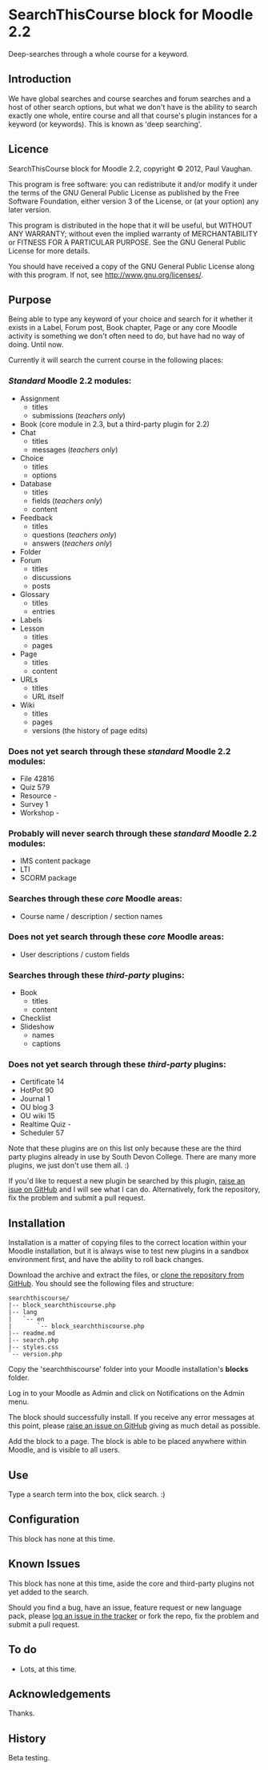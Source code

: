 # SearchThisCourse block for Moodle 2.2

Deep-searches through a whole course for a keyword.

## Introduction

We have global searches and course searches and forum searches and a host of other search options, but what we don't have is the ability to search exactly one whole, entire course and all that course's plugin instances for a keyword (or keywords). This is known as 'deep searching'.

## Licence

SearchThisCourse block for Moodle 2.2, copyright &copy; 2012, Paul Vaughan.

This program is free software: you can redistribute it and/or modify it under the terms of the GNU General Public License as published by the Free Software Foundation, either version 3 of the License, or (at your option) any later version.

This program is distributed in the hope that it will be useful, but WITHOUT ANY WARRANTY; without even the implied warranty of MERCHANTABILITY or FITNESS FOR A PARTICULAR PURPOSE.  See the GNU General Public License for more details.

You should have received a copy of the GNU General Public License along with this program.  If not, see <http://www.gnu.org/licenses/>.

## Purpose

Being able to type any keyword of your choice and search for it whether it exists in a Label, Forum post, Book chapter, Page or any core Moodle activity is something we don't often need to do, but have had no way of doing. Until now.

Currently it will search the current course in the following places:

### *Standard* Moodle 2.2 modules:

* Assignment
    * titles
    * submissions (*teachers only*)
* Book (core module in 2.3, but a third-party plugin for 2.2)
* Chat
    * titles
    * messages (*teachers only*)
* Choice
    * titles
    * options
* Database
    * titles
    * fields (*teachers only*)
    * content
* Feedback
    * titles
    * questions (*teachers only*)
    * answers (*teachers only*)
* Folder
* Forum
    * titles
    * discussions
    * posts
* Glossary
    * titles
    * entries
* Labels
* Lesson
    * titles
    * pages
* Page
    * titles
    * content
* URLs
    * titles
    * URL itself
* Wiki
    * titles
    * pages
    * versions (the history of page edits)

### Does not yet search through these *standard* Moodle 2.2 modules:

* File          42816
* Quiz          579
* Resource      -
* Survey        1
* Workshop      -

### Probably will never search through these *standard* Moodle 2.2 modules:

* IMS content package
* LTI
* SCORM package

### Searches through these *core* Moodle areas:

* Course name / description / section names

### Does not yet search through these *core* Moodle areas:

* User descriptions / custom fields

### Searches through these *third-party* plugins:

* Book
    * titles
    * content
* Checklist
* Slideshow
    * names
    * captions

### Does not yet search through these *third-party* plugins:

* Certificate       14
* HotPot            90
* Journal           1
* OU blog           3
* OU wiki           15
* Realtime Quiz     -
* Scheduler         57

Note that these plugins are on this list only because these are the third party plugins already in use by South Devon College. There are many more plugins, we just don't use them all. :)

If you'd like to request a new plugin be searched by this plugin, [raise an isue on GitHub](https://github.com/vaughany/moodle-block_searchthiscourse/issues) and I will see what I can do.  Alternatively, fork the repository, fix the problem and submit a pull request.

## Installation

Installation is a matter of copying files to the correct location within your Moodle installation, but it is always wise to test new plugins in a sandbox environment first, and have the ability to roll back changes.

Download the archive and extract the files, or [clone the repository from GitHub](https://github.com/vaughany/moodle-block_searchthiscourse). You should see the following files and structure:

    searchthiscourse/
    |-- block_searchthiscourse.php
    |-- lang
    |   `-- en
    |       `-- block_searchthiscourse.php
    |-- readme.md
    |-- search.php
    |-- styles.css
    `-- version.php

Copy the 'searchthiscourse' folder into your Moodle installation's **blocks** folder.

Log in to your Moodle as Admin and click on Notifications on the Admin menu.

The block should successfully install. If you receive any error messages at this point, please [raise an issue on GitHub](https://github.com/vaughany/moodle-block_searchthiscourse/issues) giving as much detail as possible.

Add the block to a page. The block is able to be placed anywhere within Moodle, and is visible to all users.

## Use

Type a search term into the box, click search. :)

## Configuration

This block has none at this time.

## Known Issues

This block has none at this time, aside the core and third-party plugins not yet added to the search.

Should you find a bug, have an issue, feature request or new language pack, please [log an issue in the tracker](https://github.com/vaughany/moodle-block_searchthiscourse/issues) or fork the repo, fix the problem and submit a pull request.

## To do

* Lots, at this time.

## Acknowledgements

Thanks.

## History

Beta testing.
